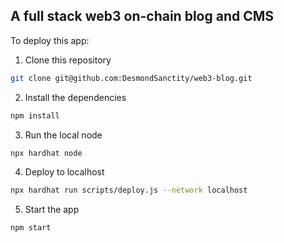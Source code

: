 ## A full stack web3 on-chain blog and CMS

To deploy this app:

1. Clone this repository

```sh
git clone git@github.com:DesmondSanctity/web3-blog.git
```

2. Install the dependencies

```sh
npm install
```

3. Run the local node

```sh
npx hardhat node
```

4. Deploy to localhost

```sh
npx hardhat run scripts/deploy.js --network localhost
```

5. Start the app

```sh
npm start
```
